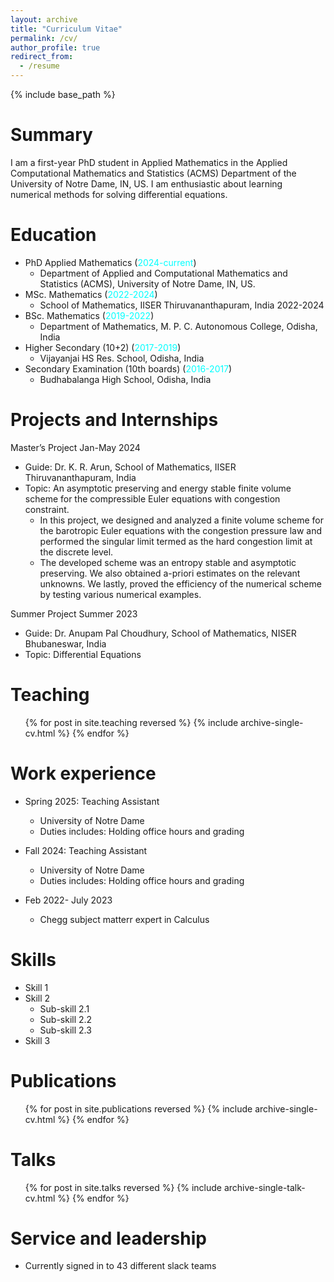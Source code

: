 ```yaml
---
layout: archive
title: "Curriculum Vitae"
permalink: /cv/
author_profile: true
redirect_from:
  - /resume
---
```


{% include base_path %}

# Summary

I am a first-year PhD student in Applied Mathematics in the Applied Computational Mathematics and Statistics (ACMS) Department of the University of Notre Dame, IN, US. I am enthusiastic about learning numerical methods for solving differential equations.

# Education

- PhD Applied Mathematics (<span style="color:cyan">2024-current</span>)
  - Department of Applied and Computational Mathematics and Statistics (ACMS), University of Notre Dame, IN, US.
- MSc. Mathematics (<span style="color:cyan">2022-2024</span>)
  - School of Mathematics, IISER Thiruvananthapuram, India 2022-2024
- BSc. Mathematics (<span style="color:cyan">2019-2022</span>)
  - Department of Mathematics, M. P. C. Autonomous College, Odisha, India
- Higher Secondary (10+2) (<span style="color:cyan">2017-2019</span>)
  - Vijayanjai HS Res. School, Odisha, India
- Secondary Examination (10th boards) (<span style="color:cyan">2016-2017</span>)
  - Budhabalanga High School, Odisha, India

# Projects and Internships

Master’s Project Jan-May 2024

- Guide: Dr. K. R. Arun, School of Mathematics, IISER Thiruvananthapuram, India
- Topic: An asymptotic preserving and energy stable finite volume scheme for the compressible Euler equations with congestion constraint.
  - In this project, we designed and analyzed a finite volume scheme for the barotropic Euler equations with the congestion pressure law and performed the singular limit termed as the hard congestion limit at the discrete level.
  - The developed scheme was an entropy stable and asymptotic preserving. We also obtained a-priori estimates on the relevant unknowns. We lastly, proved the efficiency of the numerical scheme by testing various numerical examples.

Summer Project Summer 2023

- Guide: Dr. Anupam Pal Choudhury, School of Mathematics, NISER Bhubaneswar, India
- Topic: Differential Equations

# Teaching

<ul>{% for post in site.teaching reversed %}
    {% include archive-single-cv.html %}
    {% endfor %}</ul>

# Work experience

- Spring 2025: Teaching Assistant

  - University of Notre Dame
  - Duties includes: Holding office hours and grading

- Fall 2024: Teaching Assistant

  - University of Notre Dame
  - Duties includes: Holding office hours and grading

- Feb 2022- July 2023

  - Chegg subject matterr expert in Calculus

    <!--- Fall 2015: Research Assistant-->
    <!---->
    <!--  - Github University-->
    <!--  - Duties included: Merging pull requests-->
    <!--  - Supervisor: Professor Hub-->
    <!---->
    <!--- Summer 2015: Research Assistant-->
    <!--  - Github University-->
    <!--  - Duties included: Tagging issues-->
    <!--  - Supervisor: Professor Git-->

# Skills

- Skill 1
- Skill 2
  - Sub-skill 2.1
  - Sub-skill 2.2
  - Sub-skill 2.3
- Skill 3

# Publications

  <ul>{% for post in site.publications reversed %}
    {% include archive-single-cv.html %}
  {% endfor %}</ul>
  
Talks
======
  <ul>{% for post in site.talks reversed %}
    {% include archive-single-talk-cv.html  %}
  {% endfor %}</ul>
  
  
Service and leadership
======
* Currently signed in to 43 different slack teams

